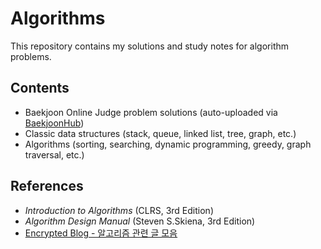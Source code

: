 # Algorithms

This repository contains my solutions and study notes for algorithm problems.  


## Contents
- Baekjoon Online Judge problem solutions (auto-uploaded via [BaekjoonHub](https://github.com/BaekjoonHub/BaekjoonHub))
- Classic data structures (stack, queue, linked list, tree, graph, etc.)
- Algorithms (sorting, searching, dynamic programming, greedy, graph traversal, etc.)


## References
- *Introduction to Algorithms* (CLRS, 3rd Edition)  
- *Algorithm Design Manual* (Steven S.Skiena, 3rd Edition)  
- [Encrypted Blog - 알고리즘 관련 글 모음](https://blog.encrypted.gg/category/%EC%95%8C%EA%B3%A0%EB%A6%AC%EC%A6%98)
